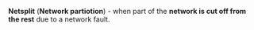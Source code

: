**Netsplit** (**Network partiotion**) - when part of the **network is cut off from the rest** due to a network fault.